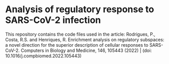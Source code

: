 # Analysis of regulatory response to SARS-CoV-2 infection

This repository contains the code files used in the article: Rodrigues, P., Costa, R.S. and Henriques, R. Enrichment analysis on regulatory subspaces: a novel direction for the superior description of cellular responses to SARS-CoV-2. Computers in Biology and Medicine, 146, 105443 (2022) | (doi: 10.1016/j.compbiomed.2022.105443)
